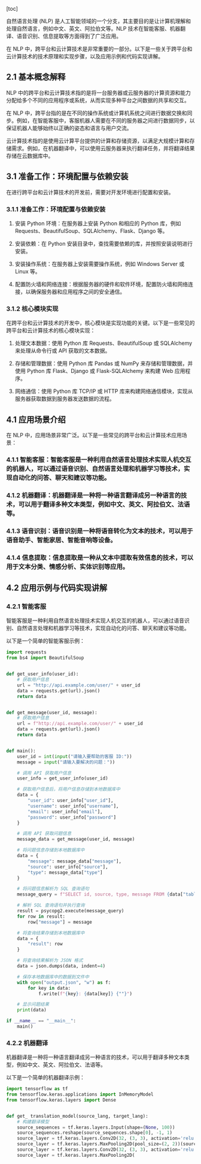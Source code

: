 
[toc]                    
                
                
自然语言处理 (NLP) 是人工智能领域的一个分支，其主要目的是让计算机理解和处理自然语言，例如中文、英文、阿拉伯文等。NLP 技术在智能客服、机器翻译、语音识别、信息提取等方面得到了广泛应用。

在 NLP 中，跨平台和云计算技术是非常重要的一部分。以下是一些关于跨平台和云计算技术的技术原理和实现步骤，以及应用示例和代码实现讲解。

## 2.1 基本概念解释

NLP 中的跨平台和云计算技术指的是将一台服务器或云服务器的计算资源和能力分配给多个不同的应用程序或系统，从而实现多种平台之间数据的共享和交互。

在 NLP 中，跨平台指的是在不同的操作系统或计算机系统之间进行数据交换和同步。例如，在智能客服中，客服机器人需要在不同的服务器之间进行数据同步，以保证机器人能够始终以正确的姿态和语言与用户交流。

云计算技术指的是使用云计算平台提供的计算和存储资源，以满足大规模计算和存储需求。例如，在机器翻译中，可以使用云服务器来执行翻译任务，并将翻译结果存储在云数据库中。

## 3.1 准备工作：环境配置与依赖安装

在进行跨平台和云计算技术的开发前，需要对开发环境进行配置和安装。

### 3.1.1 准备工作：环境配置与依赖安装

1. 安装 Python 环境：在服务器上安装 Python 和相应的 Python 库，例如 Requests、BeautifulSoup、SQLAlchemy、Flask、Django 等。

2. 安装依赖：在 Python 安装目录中，查找需要依赖的库，并按照安装说明进行安装。

3. 安装操作系统：在服务器上安装需要操作系统，例如 Windows Server 或 Linux 等。

4. 配置防火墙和网络连接：根据服务器的硬件和软件环境，配置防火墙和网络连接，以确保服务器和应用程序之间的安全通信。

### 3.1.2 核心模块实现

在跨平台和云计算技术的开发中，核心模块是实现功能的关键。以下是一些常见的跨平台和云计算技术的核心模块实现：

1. 处理文本数据：使用 Python 库 Requests、BeautifulSoup 或 SQLAlchemy 来处理从命令行或 API 获取的文本数据。

2. 存储和管理数据：使用 Python 库 Pandas 或 NumPy 来存储和管理数据，并使用 Python 库 Flask、Django 或 Flask-SQLAlchemy 来构建 Web 应用程序。

3. 网络通信：使用 Python 库 TCP/IP 或 HTTP 库来构建网络通信模块，实现从服务器获取数据到服务器发送数据的流程。

## 4.1 应用场景介绍

在 NLP 中，应用场景非常广泛。以下是一些常见的跨平台和云计算技术应用场景：

### 4.1.1 智能客服：智能客服是一种利用自然语言处理技术实现人机交互的机器人，可以通过语音识别、自然语言处理和机器学习等技术，实现自动化的问答、聊天和建议等功能。

### 4.1.2 机器翻译：机器翻译是一种将一种语言翻译成另一种语言的技术，可以用于翻译多种文本类型，例如中文、英文、阿拉伯文、法语等。

### 4.1.3 语音识别：语音识别是一种将语音转化为文本的技术，可以用于语音助手、智能家居、智能音响等设备。

### 4.1.4 信息提取：信息提取是一种从文本中提取有效信息的技术，可以用于文本分类、情感分析、实体识别等应用。

## 4.2 应用示例与代码实现讲解

### 4.2.1 智能客服

智能客服是一种利用自然语言处理技术实现人机交互的机器人，可以通过语音识别、自然语言处理和机器学习等技术，实现自动化的问答、聊天和建议等功能。

以下是一个简单的智能客服示例：

```python
import requests
from bs4 import BeautifulSoup


def get_user_info(user_id):
    # 获取用户信息
    url = "http://api.example.com/user/" + user_id
    data = requests.get(url).json()
    return data


def get_message(user_id, message):
    # 获取用户信息
    url = f"http://api.example.com/user/" + user_id
    data = requests.get(url).json()
    return data


def main():
    user_id = int(input("请输入要帮助的客服 ID:"))
    message = input("请输入要解决的问题："))

    # 调用 API 获取用户信息
    user_info = get_user_info(user_id)

    # 获取用户信息后，将用户信息存储到本地数据库中
    data = {
        "user_id": user_info["user_id"],
        "username": user_info["username"],
        "email": user_info["email"],
        "password": user_info["password"]
    }

    # 调用 API 获取问题信息
    message_data = get_message(user_id, message)

    # 将问题信息存储到本地数据库中
    data = {
        "message": message_data["message"],
        "source": user_info["source"],
        "type": message_data["type"]
    }

    # 将问题信息解析为 SQL 查询语句
    message_query = f"SELECT id, source, type, message FROM {data["table"]} WHERE user_id = {data["user_id"]}"

    # 解析 SQL 查询语句并执行查询
    result = psycopg2.execute(message_query)
    for row in result:
        row["message"] = message

    # 将查询结果存储到本地数据库中
    data = {
        "result": row
    }

    # 将查询结果解析为 JSON 格式
    data = json.dumps(data, indent=4)

    # 保存本地数据库中的数据到文件中
    with open("output.json", "w") as f:
        for key in data:
            f.write(f"{key}: {data[key]} {""}")

    # 显示问题结果
    print(data)

if __name__ == "__main__":
    main()
```

### 4.2.2 机器翻译

机器翻译是一种将一种语言翻译成另一种语言的技术，可以用于翻译多种文本类型，例如中文、英文、阿拉伯文、法语等。

以下是一个简单的机器翻译示例：

```python
import tensorflow as tf
from tensorflow.keras.applications import InMemoryModel
from tensorflow.keras.layers import Dense


def get_ translation_model(source_lang, target_lang):
    # 构建翻译模型
    source_sequences = tf.keras.layers.Input(shape=(None, 100))
    source_sequences.reshape(source_sequences.shape[0], -1, 1)
    source_layer = tf.keras.layers.Conv2D(32, (3, 3), activation='relu')(source_sequences)
    source_layer = tf.keras.layers.MaxPooling2D(pool_size=(2, 2))(source_layer)
    source_layer = tf.keras.layers.Conv2D(32, (3, 3), activation='relu')(source_layer)
    source_layer = tf.keras.layers.MaxPooling2D(

